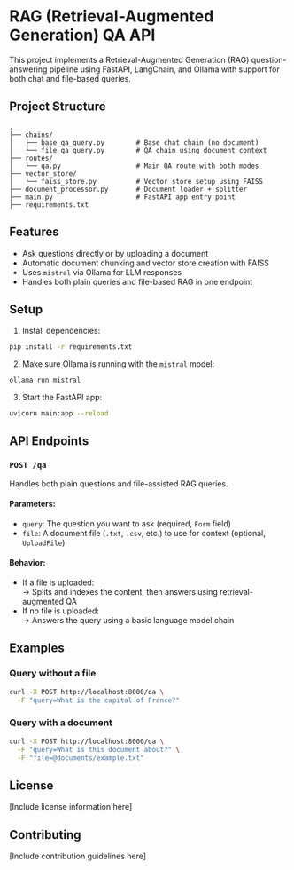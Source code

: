 
# RAG (Retrieval-Augmented Generation) QA API

This project implements a Retrieval-Augmented Generation (RAG) question-answering pipeline using FastAPI, LangChain, and Ollama with support for both chat and file-based queries.

## Project Structure

```
.
├── chains/
│   ├── base_qa_query.py        # Base chat chain (no document)
│   └── file_qa_query.py        # QA chain using document context
├── routes/
│   └── qa.py                   # Main QA route with both modes
├── vector_store/
│   └── faiss_store.py          # Vector store setup using FAISS
├── document_processor.py       # Document loader + splitter
├── main.py                     # FastAPI app entry point
├── requirements.txt
```

## Features

- Ask questions directly or by uploading a document
- Automatic document chunking and vector store creation with FAISS
- Uses `mistral` via Ollama for LLM responses
- Handles both plain queries and file-based RAG in one endpoint

## Setup

1. Install dependencies:
```bash
pip install -r requirements.txt
```

2. Make sure Ollama is running with the `mistral` model:
```bash
ollama run mistral
```

3. Start the FastAPI app:
```bash
uvicorn main:app --reload
```

## API Endpoints

### `POST /qa`

Handles both plain questions and file-assisted RAG queries.

#### Parameters:
- `query`: The question you want to ask (required, `Form` field)
- `file`: A document file (`.txt`, `.csv`, etc.) to use for context (optional, `UploadFile`)

#### Behavior:
- If a file is uploaded:  
  → Splits and indexes the content, then answers using retrieval-augmented QA
- If no file is uploaded:  
  → Answers the query using a basic language model chain

## Examples

### Query without a file
```bash
curl -X POST http://localhost:8000/qa \
  -F "query=What is the capital of France?"
```

### Query with a document
```bash
curl -X POST http://localhost:8000/qa \
  -F "query=What is this document about?" \
  -F "file=@documents/example.txt"
```

## License

[Include license information here]

## Contributing

[Include contribution guidelines here]

